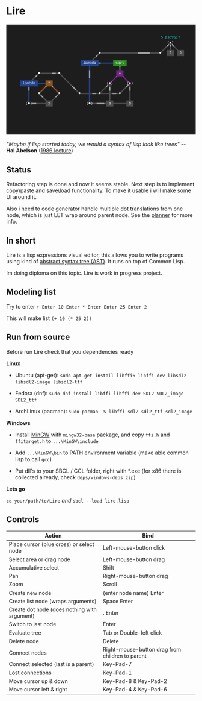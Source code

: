# Lire
![lire](https://github.com/honix/Lire/blob/master/wiki/pythagoras.png)

*"Maybe if lisp started today, we would a syntax of lisp look like trees"* -- **Hal Abelson** ([1986 lecture](https://www.youtube.com/watch?v=XYKRVNQ_MqE&feature=youtu.be&t=34m33s))

## Status
Refactoring step is done and now it seems stable.
Next step is to implement copy\paste and save\load functionality. To make it usable i will make some UI around it.

Also i need to code generator handle multiple dot translations from one node, which is just LET wrap around parent node. See the [planner](https://github.com/honix/Lire/projects/1) for more info.

## In short
Lire is a lisp expressions visual editor, this allows you to write programs using kind of [abstract syntax tree (AST)](https://en.wikipedia.org/wiki/Abstract_syntax_tree). It runs on top of Common Lisp.

Im doing diploma on this topic. Lire is work in progress project.

## Modeling list
Try to enter
```+ Enter 10 Enter * Enter Enter 25 Enter 2```

This will make list
```(+ 10 (* 25 2))```

## Run from source
Before run Lire check that you dependencies ready

**Linux**

- Ubuntu (apt-get): ```sudo apt-get install libffi6 libffi-dev libsdl2 libsdl2-image libsdl2-ttf```

- Fedora (dnf): ```sudo dnf install libffi libffi-dev SDL2 SDL2_image SDL2_ttf```

- ArchLinux (pacman): ```sudo pacman -S libffi sdl2 sdl2_ttf sdl2_image```

**Windows**

- Install [MinGW](https://sourceforge.net/projects/mingw/files/Installer) with ```mingw32-base``` package, and copy ```ffi.h``` and ```ffitarget.h``` to ```...\MinGW\include```

- Add ```...\MinGW\bin``` to PATH environment variable (make able common lisp to call ```gcc```)

- Put dll's to your SBCL / CCL folder, right with *.exe (for x86 there is collected already, check ```deps/windows-deps.zip```)

**Lets go**

```cd your/path/to/Lire``` *and* ```sbcl --load lire.lisp```

## Controls
Action | Bind
-------|------
Place cursor (blue cross) or select node | Left-mouse-button click
Select area or drag node | Left-mouse-button drag
Accumulative select | Shift
Pan | Right-mouse-button drag
Zoom | Scroll
Create new node | (enter node name) Enter
Create list node (wraps arguments) | Space Enter
Create dot node (does nothing with argument) | . Enter
Switch to last node | Enter
Evaluate tree | Tab or Double-left click
Delete node | Delete
Connect nodes | Right-mouse-button drag from children to parent
Connect selected (last is a parent)| Key-Pad-7
Lost connections | Key-Pad-1
Move cursor up & down | Key-Pad-8 & Key-Pad-2
Move cursor left & right | Key-Pad-4 & Key-Pad-6
